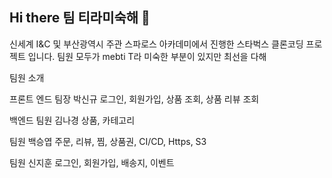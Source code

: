 ## Hi there 팀 티라미숙해 👋

신세계  I&C 및 부산광역시 주관 스파로스 아카데미에서 진행한 스타벅스 클론코딩 프로젝트 입니다.
팀원 모두가 mebti T라 미숙한 부분이 있지만 최선을 다해 

팀원 소개

프론트 엔드
팀장 박신규
로그인, 회원가입, 상품 조회, 상품 리뷰 조회

백엔드 
팀원 김나경
상품, 카테고리

팀원 백승엽 
주문, 리뷰, 찜, 상품권, CI/CD, Https, S3

팀원 신지훈
로그인, 회원가입, 배송지, 이벤트

<!--

**Here are some ideas to get you started:**

🙋‍♀️ A short introduction - what is your organization all about?
🌈 Contribution guidelines - how can the community get involved?
👩‍💻 Useful resources - where can the community find your docs? Is there anything else the community should know?
🍿 Fun facts - what does your team eat for breakfast?
🧙 Remember, you can do mighty things with the power of [Markdown](https://docs.github.com/github/writing-on-github/getting-started-with-writing-and-formatting-on-github/basic-writing-and-formatting-syntax)
-->
